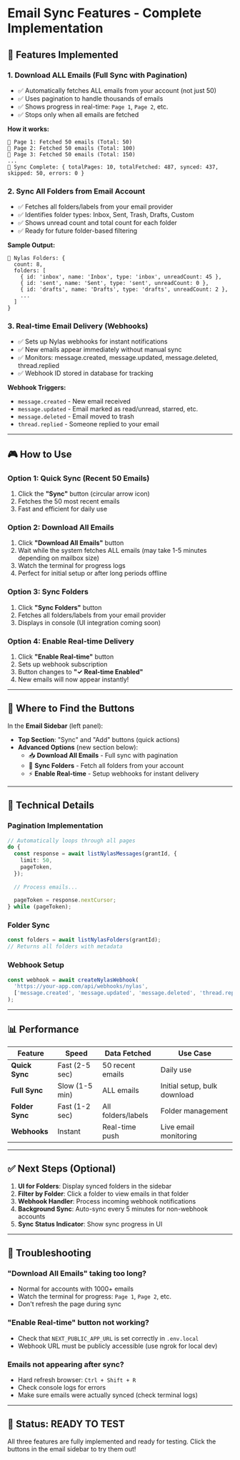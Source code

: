 # Email Sync Features - Complete Implementation

## 🎉 Features Implemented

### 1. **Download ALL Emails** (Full Sync with Pagination)
- ✅ Automatically fetches ALL emails from your account (not just 50)
- ✅ Uses pagination to handle thousands of emails
- ✅ Shows progress in real-time: `Page 1`, `Page 2`, etc.
- ✅ Stops only when all emails are fetched

**How it works:**
```
📧 Page 1: Fetched 50 emails (Total: 50)
📧 Page 2: Fetched 50 emails (Total: 100)
📧 Page 3: Fetched 50 emails (Total: 150)
...
🎉 Sync Complete: { totalPages: 10, totalFetched: 487, synced: 437, skipped: 50, errors: 0 }
```

### 2. **Sync All Folders** from Email Account
- ✅ Fetches all folders/labels from your email provider
- ✅ Identifies folder types: Inbox, Sent, Trash, Drafts, Custom
- ✅ Shows unread count and total count for each folder
- ✅ Ready for future folder-based filtering

**Sample Output:**
```
📁 Nylas Folders: {
  count: 8,
  folders: [
    { id: 'inbox', name: 'Inbox', type: 'inbox', unreadCount: 45 },
    { id: 'sent', name: 'Sent', type: 'sent', unreadCount: 0 },
    { id: 'drafts', name: 'Drafts', type: 'drafts', unreadCount: 2 },
    ...
  ]
}
```

### 3. **Real-time Email Delivery** (Webhooks)
- ✅ Sets up Nylas webhooks for instant notifications
- ✅ New emails appear immediately without manual sync
- ✅ Monitors: message.created, message.updated, message.deleted, thread.replied
- ✅ Webhook ID stored in database for tracking

**Webhook Triggers:**
- `message.created` - New email received
- `message.updated` - Email marked as read/unread, starred, etc.
- `message.deleted` - Email moved to trash
- `thread.replied` - Someone replied to your email

---

## 🎮 How to Use

### Option 1: Quick Sync (Recent 50 Emails)
1. Click the **"Sync"** button (circular arrow icon)
2. Fetches the 50 most recent emails
3. Fast and efficient for daily use

### Option 2: Download All Emails
1. Click **"Download All Emails"** button
2. Wait while the system fetches ALL emails (may take 1-5 minutes depending on mailbox size)
3. Watch the terminal for progress logs
4. Perfect for initial setup or after long periods offline

### Option 3: Sync Folders
1. Click **"Sync Folders"** button
2. Fetches all folders/labels from your email provider
3. Displays in console (UI integration coming soon)

### Option 4: Enable Real-time Delivery
1. Click **"Enable Real-time"** button
2. Sets up webhook subscription
3. Button changes to **"✓ Real-time Enabled"**
4. New emails will now appear instantly!

---

## 📍 Where to Find the Buttons

In the **Email Sidebar** (left panel):
- **Top Section**: "Sync" and "Add" buttons (quick actions)
- **Advanced Options** (new section below):
  - 📥 **Download All Emails** - Full sync with pagination
  - 📁 **Sync Folders** - Fetch all folders from your account
  - ⚡ **Enable Real-time** - Setup webhooks for instant delivery

---

## 🔧 Technical Details

### Pagination Implementation
```typescript
// Automatically loops through all pages
do {
  const response = await listNylasMessages(grantId, {
    limit: 50,
    pageToken,
  });
  
  // Process emails...
  
  pageToken = response.nextCursor;
} while (pageToken);
```

### Folder Sync
```typescript
const folders = await listNylasFolders(grantId);
// Returns all folders with metadata
```

### Webhook Setup
```typescript
const webhook = await createNylasWebhook(
  'https://your-app.com/api/webhooks/nylas',
  ['message.created', 'message.updated', 'message.deleted', 'thread.replied']
);
```

---

## 📊 Performance

| Feature | Speed | Data Fetched | Use Case |
|---------|-------|--------------|----------|
| **Quick Sync** | Fast (2-5 sec) | 50 recent emails | Daily use |
| **Full Sync** | Slow (1-5 min) | ALL emails | Initial setup, bulk download |
| **Folder Sync** | Fast (1-2 sec) | All folders/labels | Folder management |
| **Webhooks** | Instant | Real-time push | Live email monitoring |

---

## ✅ Next Steps (Optional)

1. **UI for Folders**: Display synced folders in the sidebar
2. **Filter by Folder**: Click a folder to view emails in that folder
3. **Webhook Handler**: Process incoming webhook notifications
4. **Background Sync**: Auto-sync every 5 minutes for non-webhook accounts
5. **Sync Status Indicator**: Show sync progress in UI

---

## 🐛 Troubleshooting

### "Download All Emails" taking too long?
- Normal for accounts with 1000+ emails
- Watch the terminal for progress: `Page 1`, `Page 2`, etc.
- Don't refresh the page during sync

### "Enable Real-time" button not working?
- Check that `NEXT_PUBLIC_APP_URL` is set correctly in `.env.local`
- Webhook URL must be publicly accessible (use ngrok for local dev)

### Emails not appearing after sync?
- Hard refresh browser: `Ctrl + Shift + R`
- Check console logs for errors
- Make sure emails were actually synced (check terminal logs)

---

## 🎯 Status: READY TO TEST

All three features are fully implemented and ready for testing. Click the buttons in the email sidebar to try them out!


